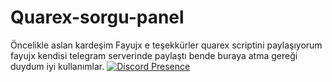 # Quarex-sorgu-panel
Öncelikle aslan kardeşim Fayujx e teşekkürler quarex scriptini paylaşıyorum fayujx kendisi telegram serverinde paylaştı bende buraya atma gereği duydum  iyi kullanımlar.
[![Discord Presence](https://lanyard.cnrad.dev/api/560917924257464320?hideStatus=true)](https://discord.com/users/560917924257464320)
